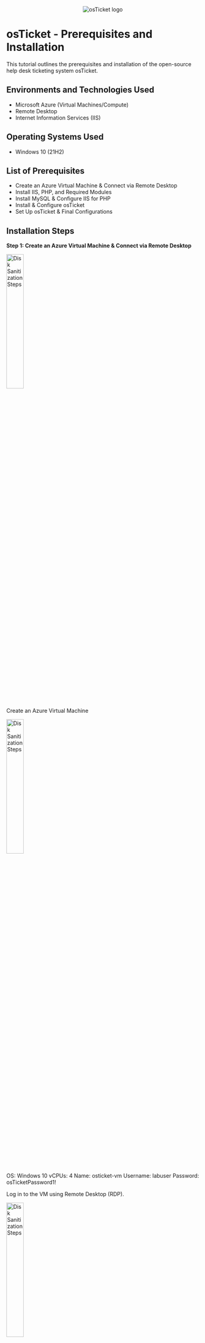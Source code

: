 <p align="center">
<img src="https://i.imgur.com/Clzj7Xs.png" alt="osTicket logo"/>
</p>

<h1>osTicket - Prerequisites and Installation</h1>
This tutorial outlines the prerequisites and installation of the open-source help desk ticketing system osTicket.<br />


<!--<h2>Video Demonstration</h2>

- ### [YouTube: How To Install osTicket with Prerequisites](https://www.youtube.com)
- 
-->
<h2>Environments and Technologies Used</h2>

- Microsoft Azure (Virtual Machines/Compute)
- Remote Desktop
- Internet Information Services (IIS)

<h2>Operating Systems Used </h2>

- Windows 10</b> (21H2)

<h2>List of Prerequisites</h2>

- Create an Azure Virtual Machine & Connect via Remote Desktop
- Install IIS, PHP, and Required Modules
- Install MySQL & Configure IIS for PHP
- Install & Configure osTicket
- Set Up osTicket & Final Configurations


<h2>Installation Steps</h2>

<p>
<b>Step 1: Create an Azure Virtual Machine & Connect via Remote Desktop</b>
  

</p>
<img src="https://github.com/Drew-Stokes/osTicket_Prerequsites_Instalation/blob/57ca42baa7de00b7e19d3006019cfb3a1039eac2/CreatenewVM.png" height="30%" width="30%" alt="Disk Sanitization Steps"/>

<p>
Create an Azure Virtual Machine
<p>
<img src="https://github.com/Drew-Stokes/osTicket_Prerequsites_Instalation/blob/76c5b945ac6481e0d467c39aa9e2195a4f5e2be7/customizeVM.png" height="30%" width="30%" alt="Disk Sanitization Steps"/>
</p>
OS: Windows 10
vCPUs: 4
Name: osticket-vm
Username: labuser
Password: osTicketPassword1!
</p>
<p>
  Log in to the VM using Remote Desktop (RDP).
  <p>
  <img src="https://github.com/Drew-Stokes/osTicket_Prerequsites_Instalation/blob/fae8f7b5fc522de4da0d064eb893dc2e1e09597b/logintoremotedesktop.png" height="30%" width="30%" alt="Disk Sanitization Steps"/>
  </p>
</p>
<br />

<p>
## **Step 2: Install IIS, PHP, and Required Modules**
</p>
<p>
### **Enable IIS with CGI**
- Go to **Control Panel** → **Programs and Features** → **Turn Windows features on or off**.  
- Under **Internet Information Services (IIS)** → **World Wide Web Services** → **Application Development Features**, enable:  
  - ✅ CGI 
  <p>
  <img src="https://github.com/Drew-Stokes/osTicket_Prerequsites_Instalation/blob/27c3b8a87894e947c1645258fb900af304803cfc/EnableIIS_w_cgi.png" height="30%" width="30%"/>
  </p>
</p>
<p>
### **Install Required Components**
- Install the following from the `osTicket-Installation-Files` folder:  
  - **PHP Manager for IIS** (`PHPManagerForIIS_V1.5.0.msi`)  
  - **Rewrite Module** (`rewrite_amd64_en-US.msi`)  
  - **VC_redist.x86.exe**  
  <p>
    <img src="https://github.com/Drew-Stokes/osTicket_Prerequsites_Instalation/blob/5444e2331c1dbe962e17d127b344ff7ae901ec54/install_PHPmanager_install_rewriteModule.png" height="30%" width="30%"/>
  </p>
</p>
<p>
### **Set Up PHP**
- Create a new directory:
  ```sh
  C:\PHP
  <p>
    <img src="https://github.com/Drew-Stokes/osTicket_Prerequsites_Instalation/blob/325a2578546ed1bbc493e6819eec954ea35a9268/PHP_directory.png" height="30%" width="30%"/>
  </p>
</p>
<p>
  Extract php-7.3.8-nts-Win32-VC15-x86.zip into C:\PHP.
  <p>
    <img src="https://github.com/Drew-Stokes/osTicket_Prerequsites_Instalation/blob/325a2578546ed1bbc493e6819eec954ea35a9268/Extract_PHP_7.3.8.png" height="30%" width="30%"/>
  </p>
</p>
<br />

<p>
<b>Step 3: Install MySQL & Configure IIS for PHP</b>
</p>
<p>
Install MySQL 5.5.62 (mysql-5.5.62-win32.msi)
<p>
<img src="https://github.com/Drew-Stokes/osTicket_Prerequsites_Instalation/blob/0815ca5b7ece0de72614866cf66b845a4a956685/install_mysql.png" height="30%" width="30%"/>
</p>
Setup Type: Typical
Launch Configuration Wizard → Standard Configuration
Username: root
Password: root
<p>
  <img src="https://github.com/Drew-Stokes/osTicket_Prerequsites_Instalation/blob/4a54c3a56bed0b732e507028ca045ffcf6f222e3/Configuration_wizzard.png" height="30%" width="30%"/>
</p>
</p>
<p>
  Configure PHP in IIS

Open IIS Manager.
Go to PHP Manager → Register new PHP version → C:\PHP\php-cgi.exe.
<p>
  <img src="https://github.com/Drew-Stokes/osTicket_Prerequsites_Instalation/blob/8ebc0ef4dbbc9e45ecf14e966d4edf47fd0dd35f/registerPHP_in_iis.png" height="30%" width="30%"/>
</p>
Reload IIS (Stop & Start Server).
<p>
  <img src="https://github.com/Drew-Stokes/osTicket_Prerequsites_Instalation/blob/f8c6f5ef70e93b38f46efe78863e33c6dd06953f/reload_iis.png" height="30%" width="30%"/>
</p>
</p>
<br />
<p>
<b>Step 4: Install & Configure osTicket</b>
</p>
<p>
Install osTicket v1.15.8

Extract osTicket-v1.15.8.zip.
Copy the upload folder to C:\inetpub\wwwroot.
Rename upload to osTicket.
<p>
  <img src="https://github.com/Drew-Stokes/osTicket_Prerequsites_Instalation/blob/f94daf69ed37bee1a4cab6670c4fc384668ceeb4/install_osTicket.png" height="30%" width="30%"/>
</p>
</p>
<p>
  Reload IIS & Open osTicket in Browser
In IIS, go to Sites → Default Web Site → osTicket.
Click *Browse :80.
  <p>
  <img src="https://github.com/Drew-Stokes/osTicket_Prerequsites_Instalation/blob/cb3fd1aecf3895f9ae6e37ea9d08976377f00fe7/open_osTicket.png" height="30%" width="30%"/>
</p>
</p>
</p>
<p>
  Configure ost-config.php
 <p>
  <img src="https://github.com/Drew-Stokes/osTicket_Prerequsites_Instalation/blob/7cbae1129530222386f78c19a4d6c1d75dfec973/configure_ost_php.png" height="30%" width="30%"/>
</p>
Rename:
From: C:\inetpub\wwwroot\osTicket\include\ost-sampleconfig.php
To: C:\inetpub\wwwroot\osTicket\include\ost-config.php
Assign Permissions:
Disable inheritance → Remove All
Add new permissions → Everyone → Full Control
<p>
  <img src="https://github.com/Drew-Stokes/osTicket_Prerequsites_Instalation/blob/e281dbbdb80cedb81a34931ffcf099684094e024/Rename_ost.png" height="30%" width="30%"/>
</p>
</p>
<br />
<p>
<b>Step 5: Set Up osTicket & Final Configurations</b>
</p>
<p>
Complete osTicket Setup in Browser
Name your Helpdesk.
Set a default email for customer support.
  <p>
  <img src="https://github.com/Drew-Stokes/osTicket_Prerequsites_Instalation/blob/e75e2d10684a875f900ae78356dd3b1748594f3a/name_help_desk.png" height="30%" width="30%"/>
</p>
</p>
<p>
  Set Up MySQL Database in HeidiSQL
Install HeidiSQL.
Open HeidiSQL → Create a new session (root/root).
  <p>
  <img src="https://github.com/Drew-Stokes/osTicket_Prerequsites_Instalation/blob/e88dce3e68e5d054ae577d8022752bc01089835c/heidiSQL_setup.png" height="30%" width="30%"/>
</p>
Connect & Create a database called osTicket.
</p>
<p>
  Finalize osTicket Setup
In the browser, enter:
MySQL Database: osTicket
MySQL Username: root
MySQL Password: root

Click Install Now!
</p>
<p>
  Secure Installation

  Delete the setup folder:
  C:\inetpub\wwwroot\osTicket\setup

Set C:\inetpub\wwwroot\osTicket\include\ost-config.php to Read-only.

http://localhost/osTicket/scp/login.php

http://localhost/osTicket/

</p>
